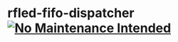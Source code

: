 # rfled-fifo-dispatcher [![No Maintenance Intended](http://unmaintained.tech/badge.svg)](http://unmaintained.tech/)
